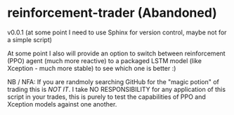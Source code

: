 # reinforcement-trader (Abandoned)

v0.0.1 (at some point I need to use Sphinx for version control, maybe not for a simple script)

At some point I also will provide an option to switch between reinforcement (PPO) agent (much more reactive) to a packaged LSTM model (like Xception - much more stable) to see which one is better :)

NB / NFA: If you are randmoly searching GitHub for the "magic potion" of trading this is *NOT IT*. I take NO RESPONSIBILITY for any application of this script in your trades, this is purely to test the capabilities of PPO and Xception models against one another.
